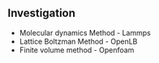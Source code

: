 ## Investigation

- Molecular dynamics Method - Lammps
- Lattice Boltzman Method -  OpenLB
- Finite volume method  - Openfoam 
